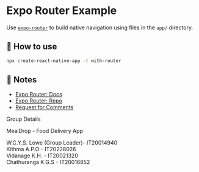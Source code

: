 # Expo Router Example

Use [`expo-router`](https://expo.github.io/router) to build native navigation using files in the `app/` directory.

## 🚀 How to use

```sh
npx create-react-native-app -t with-router
```

## 📝 Notes

- [Expo Router: Docs](https://expo.github.io/router)
- [Expo Router: Repo](https://github.com/expo/router)
- [Request for Comments](https://github.com/expo/router/discussions/1)

Group Details

MealDrop - Food Delivery App

W.C.Y.S. Lowe (Group Leader)-  IT20014940 <br/>
Kithma A.P.O - IT20228026 <br/>
Vidanage K.H. - IT20021320 <br/>
Chathuranga K.G.S - IT20016852 <br/>

